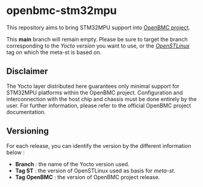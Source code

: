 # openbmc-stm32mpu

This repository aims to bring STM32MPU support into [OpenBMC project](https://github.com/openbmc/openbmc).

This **main** branch will remain empty. Please be sure to target the branch corresponding to the *Yocto version* you want to use, or the [*OpenSTLinux*](https://wiki.st.com/stm32mpu/wiki/OpenSTLinux_distribution) tag on which the meta-st is based on.

## Disclaimer

The Yocto layer distributed here guarantees only minimal support for STM32MPU platforms within the OpenBMC project. Configuration and interconnection with the host chip and chassis must be done entirely by the user. For further information, please refer to the official OpenBMC project documentation.

## Versioning 

For each release, you can identify the version by the different information below :
* **Branch** : the name of the Yocto version used.
* **Tag ST** : the version of OpenSTLinux used as basis for *meta-st*.
* **Tag OpenBMC** : the version of OpenBMC project release.